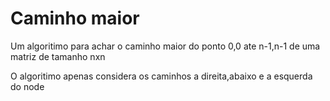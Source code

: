 # Caminho maior
Um algoritimo para achar o caminho maior do ponto 0,0 ate n-1,n-1 de uma matriz de tamanho nxn

O algoritimo apenas considera os caminhos a direita,abaixo e a esquerda do node
